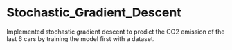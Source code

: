 # Stochastic_Gradient_Descent
Implemented stochastic gradient descent to predict the CO2 emission of the last 6 cars by training the model first with a dataset.
